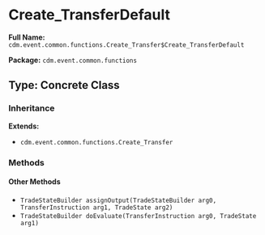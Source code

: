# Create_TransferDefault

**Full Name:** `cdm.event.common.functions.Create_Transfer$Create_TransferDefault`

**Package:** `cdm.event.common.functions`

## Type: Concrete Class

### Inheritance

**Extends:**
- `cdm.event.common.functions.Create_Transfer`

### Methods

#### Other Methods

- `TradeStateBuilder assignOutput(TradeStateBuilder arg0, TransferInstruction arg1, TradeState arg2)`
- `TradeStateBuilder doEvaluate(TransferInstruction arg0, TradeState arg1)`

